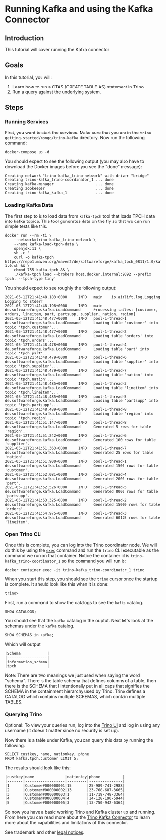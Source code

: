 # Running Kafka and using the Kafka Connector

## Introduction 
This tutorial will cover running the Kafka connector

## Goals
In this tutorial, you will:
 1. Learn how to run a CTAS (CREATE TABLE AS) statement in Trino.
 2. Run a query against the underlying system.
 
## Steps

### Running Services

First, you want to start the services. Make sure that you are in the 
`trino-getting-started/mongo/trino-kafka` directory. Now run the following
command:

```
docker-compose up -d
```

You should expect to see the following output (you may also have to download
the Docker images before you see the "done" message):

```
Creating network "trino-kafka_trino-network" with driver "bridge"
Creating trino-kafka_trino-coordinator_1 ... done
Creating kafka-manager                   ... done
Creating zookeeper                       ... done
Creating trino-kafka_kafka_1             ... done
```
### Loading Kafka Data

The first step to is to load data from `kafka-tpch` tool that loads TPCH
data into kafka topics. This tool generates data on the fly so that we can run 
simple tests like this.

```
docker run --rm -ti \
    --network=trino-kafka_trino-network \
    --name kafka-load-tpch-data \
    openjdk:11 \
    sh -c '
    curl -o kafka-tpch https://repo1.maven.org/maven2/de/softwareforge/kafka_tpch_0811/1.0/kafka_tpch_0811-1.0.sh && \
    chmod 755 kafka-tpch && \
    ./kafka-tpch load --brokers host.docker.internal:9092 --prefix tpch. --tpch-type tiny'
```

You should expect to see roughly the following output:
```
2021-05-12T21:41:48.183+0000     INFO   main    io.airlift.log.Logging  Logging to stderr
2021-05-12T21:41:48.198+0000     INFO   main    de.softwareforge.kafka.LoadCommand      Processing tables: [customer, orders, lineitem, part, partsupp, supplier, nation, region]
2021-05-12T21:41:48.477+0000     INFO   pool-1-thread-1 de.softwareforge.kafka.LoadCommand      Loading table 'customer' into topic 'tpch.customer'...
2021-05-12T21:41:48.477+0000     INFO   pool-1-thread-2 de.softwareforge.kafka.LoadCommand      Loading table 'orders' into topic 'tpch.orders'...
2021-05-12T21:41:48.478+0000     INFO   pool-1-thread-4 de.softwareforge.kafka.LoadCommand      Loading table 'part' into topic 'tpch.part'...
2021-05-12T21:41:48.479+0000     INFO   pool-1-thread-6 de.softwareforge.kafka.LoadCommand      Loading table 'supplier' into topic 'tpch.supplier'...
2021-05-12T21:41:48.479+0000     INFO   pool-1-thread-7 de.softwareforge.kafka.LoadCommand      Loading table 'nation' into topic 'tpch.nation'...
2021-05-12T21:41:48.485+0000     INFO   pool-1-thread-3 de.softwareforge.kafka.LoadCommand      Loading table 'lineitem' into topic 'tpch.lineitem'...
2021-05-12T21:41:48.485+0000     INFO   pool-1-thread-5 de.softwareforge.kafka.LoadCommand      Loading table 'partsupp' into topic 'tpch.partsupp'...
2021-05-12T21:41:48.489+0000     INFO   pool-1-thread-8 de.softwareforge.kafka.LoadCommand      Loading table 'region' into topic 'tpch.region'...
2021-05-12T21:41:51.147+0000     INFO   pool-1-thread-8 de.softwareforge.kafka.LoadCommand      Generated 5 rows for table 'region'.
2021-05-12T21:41:51.242+0000     INFO   pool-1-thread-6 de.softwareforge.kafka.LoadCommand      Generated 100 rows for table 'supplier'.
2021-05-12T21:41:51.363+0000     INFO   pool-1-thread-7 de.softwareforge.kafka.LoadCommand      Generated 25 rows for table 'nation'.
2021-05-12T21:41:51.900+0000     INFO   pool-1-thread-1 de.softwareforge.kafka.LoadCommand      Generated 1500 rows for table 'customer'.
2021-05-12T21:41:52.081+0000     INFO   pool-1-thread-4 de.softwareforge.kafka.LoadCommand      Generated 2000 rows for table 'part'.
2021-05-12T21:41:52.526+0000     INFO   pool-1-thread-5 de.softwareforge.kafka.LoadCommand      Generated 8000 rows for table 'partsupp'.
2021-05-12T21:41:53.325+0000     INFO   pool-1-thread-2 de.softwareforge.kafka.LoadCommand      Generated 15000 rows for table 'orders'.
2021-05-12T21:41:54.975+0000     INFO   pool-1-thread-3 de.softwareforge.kafka.LoadCommand      Generated 60175 rows for table 'lineitem'.
```

### Open Trino CLI

Once this is complete, you can log into the Trino coordinator node. We will
do this by using the [`exec`](https://docs.docker.com/engine/reference/commandline/exec/)
command and run the `trino` CLI executable as the command we run on that
container. Notice the container id is `trino-kafka_trino-coordinator_1` so the
command you will run is:

```
docker container exec -it trino-kafka_trino-coordinator_1 trino
```

When you start this step, you should see the `trino` cursor once the startup
is complete. It should look like this when it is done:
```
trino>
```

First, run a command to show the catalogs to see the `kafka` catalog.

```
SHOW CATALOGS;
```

You should see that the `kafka` catalog in the ouptut. Next let's look at the
schemas under the `kafka` catalog.

```
SHOW SCHEMAS in kafka;
```

Which will output:

```
|Schema            |
|------------------|
|information_schema|
|tpch              |
```

Note: There are two meanings we just used when saying the word "schema".
There is the table schema that defines columns of a table, then there is the
SCHEMA that I intentionally put in all caps that signifies the SCHEMA in the
containment hierarchy used by Trino. Trino defines a CATALOG which contains
multiple SCHEMAS, which contain multiple TABLES. 

### Querying Trino

Optional: To view your queries run, log into the 
[Trino UI](http://localhost:8080) and log in using any username (it doesn't
 matter since no security is set up).

Now there is a table under Kafka, you can query this data by running the
following.

```
SELECT custkey, name, nationkey, phone 
FROM kafka.tpch.customer LIMIT 5;

```

The results should look like this:
```
|custkey|name              |nationkey|phone          |
|-------|------------------|---------|---------------|
|1      |Customer#000000001|15       |25-989-741-2988|
|2      |Customer#000000002|13       |23-768-687-3665|
|3      |Customer#000000003|1        |11-719-748-3364|
|4      |Customer#000000004|4        |14-128-190-5944|
|5      |Customer#000000005|3        |13-750-942-6364|
```

So now you have a basic working Trino and Kafka cluster up and running. From
here you can read more about the 
[Trino Kafka Connector](https://trino.io/docs/current/connector/kafka.html) 
to learn more about the capabilities and limitations of this connector.

See trademark and other [legal notices](https://trino.io/legal.html).
